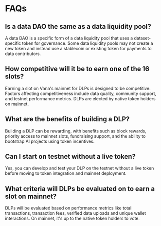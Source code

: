 # FAQs

## Is a data DAO the same as a data liquidity pool?

A data DAO is a specific form of a data liquidity pool that uses a dataset-specific token for governance. Some data liquidity pools may not create a new token and instead use a stablecoin or existing token for payments to data contributors.

## How competitive will it be to earn one of the 16 slots?

Earning a slot on Vana's mainnet for DLPs is designed to be competitive. Factors affecting competitiveness include data quality, community support, and testnet performance metrics. DLPs are elected by native token holders on mainnet.

## What are the benefits of building a DLP?

Building a DLP can be rewarding, with benefits such as block rewards, priority access to mainnet slots, fundraising support, and the ability to bootstrap AI projects using token incentives.

## Can I start on testnet without a live token?

Yes, you can develop and test your DLP on the testnet without a live token before moving to token integration and mainnet deployment.

## What criteria will DLPs be evaluated on to earn a slot on mainnet?

DLPs will be evaluated based on performance metrics like total transactions, transaction fees, verified data uploads and unique wallet interactions. On mainnet, it's up to the native token holders to vote.&#x20;



